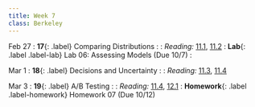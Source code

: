 ```yaml
---
title: Week 7
class: Berkeley
---
```


Feb 27
: **17**{: .label} Comparing Distributions
  : <!--[Slides]#) &#8226; [Demos](#) &#8226; [Video](#)-->
: *Reading:* [11.1](https://inferentialthinking.com/chapters/11/1/Assessing_a_Model.html), [11.2](https://inferentialthinking.com/chapters/11/2/Multiple_Categories.html)
: **Lab**{: .label .label-lab} Lab 06: Assessing Models (Due 10/7)
  : <!--[Lab 06 Worksheet](#)-->

Mar 1
: **18**{: .label} Decisions and Uncertainty
  : <!--[Slides]#) &#8226; [Demos](#) &#8226; [Video](#)-->
: *Reading:* [11.3](https://inferentialthinking.com/chapters/11/3/Decisions_and_Uncertainty.html), [11.4](https://inferentialthinking.com/chapters/11/4/Error_Probabilities.html)

Mar 3
: **19**{: .label} A/B Testing
  : <!--[Slides]#) &#8226; [Demos](#) &#8226; [Video](#)-->
: *Reading:* [11.4](https://inferentialthinking.com/chapters/11/4/Error_Probabilities.html), [12.1](https://inferentialthinking.com/chapters/12/1/AB_Testing.html)
: **Homework**{: .label .label-homework} Homework 07 (Due 10/12)
